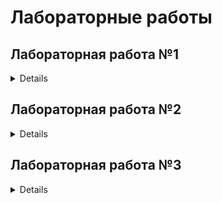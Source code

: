 # Лабораторные работы
## Лабораторная работа №1
<details>

Цель: 
Создать автоматизированный пайплайн для обработки данных, обучения и тестирования модели машинного обучения.
Этапы:
1. Подготовить датасет Iris и сохранить в CSV.
2. Предобработать данные: стандартизация и разделение на train/test.
3. Обучить модель логистической регрессии.
4. Проверить точность модели на тестовых данных.
5. Автоматизировать процесс с помощью pipeline.sh.

```shell
(.venv) ayrat@AyratPC:/mnt/c/Users/limin/PycharmProjects/MLOps/lab1$ ./pipeline.sh
Running data_creation.py...
Data successfully saved to data/iris_data.csv
Running data_preprocessing.py...
Data preprocessing completed successfully.
Running model_preparation.py...
Model successfully saved to model/logistic_regression_model.pkl
Running model_testing.py...
Model test accuracy is: 1.000
Pipeline completed successfully!
```
</details>

## Лабораторная работа №2
<details>

Цель: 
Целью проекта было создание автоматизированного конвейера машинного обучения для решения задачи классификации изображений с использованием датасета CIFAR-10. Конвейер был разработан для демонстрации полного цикла работы с данными и моделями, включая загрузку данных, обучение модели и оценку её качества.
Этапы проекта
1. **Автоматизация процессов**:
   * Разработка скриптов Python для выполнения всех этапов (загрузка данных, обучение модели, оценка качества).
   * Настройка Jenkins для автоматизации выполнения этих этапов.

2. **Использование готовых инструментов**:
   * Применение предобученной модели ResNet18 для ускорения разработки.
   * Использование популярного датасета CIFAR-10 для тестирования.

3. **Оценка производительности**:
   * Проверка точности модели на тестовой выборке для подтверждения её эффективности.

4. **Воспроизводимость**:
   * Создание файла зависимостей (`requirements.txt`) для управления библиотеками.
   * Хранение всех скриптов и конфигураций в единой структуре, что позволяет легко воспроизвести проект на другом сервере.

```shell
Датасет CIFAR-10 успешно загружен.
Epoch 1, Loss: 0.5696378521945166
Epoch 2, Loss: 0.326714326734738
Epoch 3, Loss: 0.227498026783852
Epoch 4, Loss: 0.16253975077587016
Epoch 5, Loss: 0.12570661185976223
Обучение завершено.
Модель сохранена.
Accuracy: 89.74%
```
</details>

## Лабораторная работа №3
<details>

Цель:
Использовать полученные ранее знания по созданию микросервисов. Развернуть микросервис в контейнере докер. Модель машинного обучения для классификации текста, принимающая запрос по API и возвращающая ответ.
1. **Разработка Python-скриптов для обработки данных и обучения модели**:
   * Создан скрипт train_model.py для загрузки данных, обучения модели классификации текста на основе LogisticRegression и сохранения обученной модели..
   * Модель использует пайплайн из TfidfVectorizer для преобразования текста в числовые признаки и LogisticRegression для классификации.

2. **Создание микросервиса**:
   * Разработан Flask-микросервис (app.py) для приема POST-запросов с текстом и возвращения предсказания (позитивный/негативный сентимент)..
   * Микросервис интегрирует обученную модель через joblib.

3. **Контейнеризация с использованием Docker**:
   * Составлен Dockerfile для создания образа, содержащего все зависимости (Flask, scikit-learn, joblib) и код приложения.
   * Образ собран и запущен в контейнере, обеспечивающем изоляцию и переносимость приложения.

4. **Использование готовых инструментов**:
   * Применение библиотеки scikit-learn для создания и тренировки модели классификации текста.
   * Использование Docker для контейнеризации приложения, что обеспечивает воспроизводимость и удобство развертывания.

```shell
Тестирование API:

Текст: "I love this product" -> Сентимент: positive
Текст: "This is the worst experience ever" -> Сентимент: positive
Текст: "The service was okay" -> Сентимент: negative
Текст: "I hate this" -> Сентимент: negative
Текст: "Best movie I've ever seen" -> Сентимент: positive

Process finished with exit code 0
```
</details>
